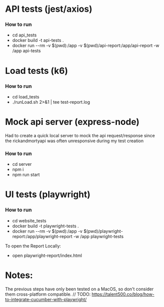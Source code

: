 # API tests (jest/axios)
### How to run
- cd api_tests
- docker build -t api-tests .
- docker run --rm -v $(pwd):/app -v $(pwd)/api-report:/app/api-report -w /app api-tests

# Load tests (k6)
### How to run
- cd load_tests
- ./runLoad.sh 2>&1 | tee  test-report.log  

# Mock api server (express-node)
Had to create a quick local server to mock the api request/response since the rickandmortyapi was often unresponsive during my test creation
### How to run 
- cd server
- npm i
- npm run start

# UI tests (playwright)
### How to run
- cd website_tests
- docker build -t playwright-tests .
- docker run --rm -v $(pwd):/app -v $(pwd)/playwright-report:/app/playwright-report -w /app playwright-tests

To open the Report Locally:
- open playwright-report/index.html 

# Notes:
The previous steps have only been tested on a MacOS, so don't consider them cross-platform compatible.
// TODO: https://talent500.co/blog/how-to-integrate-cucumber-with-playwright/

 